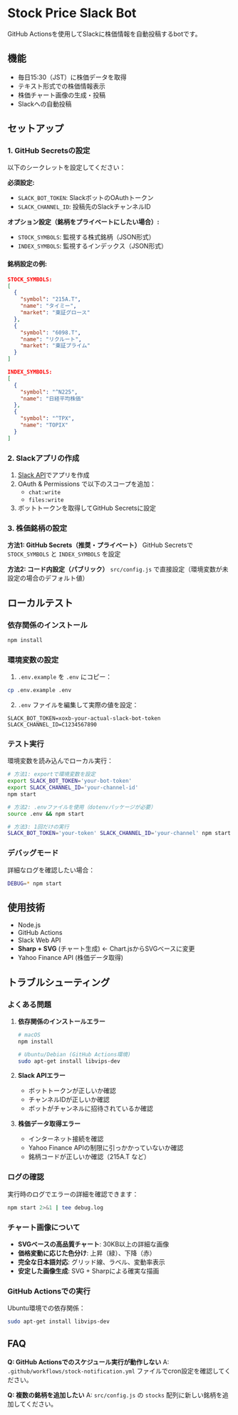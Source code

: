# Stock Price Slack Bot

GitHub Actionsを使用してSlackに株価情報を自動投稿するbotです。

## 機能

- 毎日15:30（JST）に株価データを取得
- テキスト形式での株価情報表示
- 株価チャート画像の生成・投稿
- Slackへの自動投稿

## セットアップ

### 1. GitHub Secretsの設定

以下のシークレットを設定してください：

**必須設定:**
- `SLACK_BOT_TOKEN`: SlackボットのOAuthトークン
- `SLACK_CHANNEL_ID`: 投稿先のSlackチャンネルID

**オプション設定（銘柄をプライベートにしたい場合）:**
- `STOCK_SYMBOLS`: 監視する株式銘柄（JSON形式）
- `INDEX_SYMBOLS`: 監視するインデックス（JSON形式）

#### 銘柄設定の例:
```json
STOCK_SYMBOLS:
[
  {
    "symbol": "215A.T",
    "name": "タイミー", 
    "market": "東証グロース"
  },
  {
    "symbol": "6098.T",
    "name": "リクルート",
    "market": "東証プライム"
  }
]

INDEX_SYMBOLS:
[
  {
    "symbol": "^N225",
    "name": "日経平均株価"
  },
  {
    "symbol": "^TPX", 
    "name": "TOPIX"
  }
]
```

### 2. Slackアプリの作成

1. [Slack API](https://api.slack.com/apps)でアプリを作成
2. OAuth & Permissions で以下のスコープを追加：
   - `chat:write`
   - `files:write`
3. ボットトークンを取得してGitHub Secretsに設定

### 3. 株価銘柄の設定

**方法1: GitHub Secrets（推奨・プライベート）**
GitHub Secretsで `STOCK_SYMBOLS` と `INDEX_SYMBOLS` を設定

**方法2: コード内設定（パブリック）**
`src/config.js` で直接設定（環境変数が未設定の場合のデフォルト値）

## ローカルテスト

### 依存関係のインストール

```bash
npm install
```

### 環境変数の設定

1. `.env.example` を `.env` にコピー：
```bash
cp .env.example .env
```

2. `.env` ファイルを編集して実際の値を設定：
```env
SLACK_BOT_TOKEN=xoxb-your-actual-slack-bot-token
SLACK_CHANNEL_ID=C1234567890
```

### テスト実行

環境変数を読み込んでローカル実行：
```bash
# 方法1: exportで環境変数を設定
export SLACK_BOT_TOKEN='your-bot-token'
export SLACK_CHANNEL_ID='your-channel-id'
npm start

# 方法2: .envファイルを使用（dotenvパッケージが必要）
source .env && npm start

# 方法3: 1回だけの実行
SLACK_BOT_TOKEN='your-token' SLACK_CHANNEL_ID='your-channel' npm start
```

### デバッグモード

詳細なログを確認したい場合：
```bash
DEBUG=* npm start
```

## 使用技術

- Node.js
- GitHub Actions
- Slack Web API
- **Sharp + SVG** (チャート生成) ← Chart.jsからSVGベースに変更
- Yahoo Finance API (株価データ取得)

## トラブルシューティング

### よくある問題

1. **依存関係のインストールエラー**
   ```bash
   # macOS
   npm install
   
   # Ubuntu/Debian (GitHub Actions環境)
   sudo apt-get install libvips-dev
   ```

2. **Slack APIエラー**
   - ボットトークンが正しいか確認
   - チャンネルIDが正しいか確認
   - ボットがチャンネルに招待されているか確認

3. **株価データ取得エラー**
   - インターネット接続を確認
   - Yahoo Finance APIの制限に引っかかっていないか確認
   - 銘柄コードが正しいか確認（215A.T など）

### ログの確認

実行時のログでエラーの詳細を確認できます：
```bash
npm start 2>&1 | tee debug.log
```

### チャート画像について

- **SVGベースの高品質チャート**: 30KB以上の詳細な画像
- **価格変動に応じた色分け**: 上昇（緑）、下降（赤）
- **完全な日本語対応**: グリッド線、ラベル、変動率表示
- **安定した画像生成**: SVG + Sharpによる確実な描画

### GitHub Actionsでの実行

Ubuntu環境での依存関係：
```bash
sudo apt-get install libvips-dev
```

## FAQ

**Q: GitHub Actionsでのスケジュール実行が動作しない**
A: `.github/workflows/stock-notification.yml` ファイルでcron設定を確認してください。

**Q: 複数の銘柄を追加したい**
A: `src/config.js` の `stocks` 配列に新しい銘柄を追加してください。
